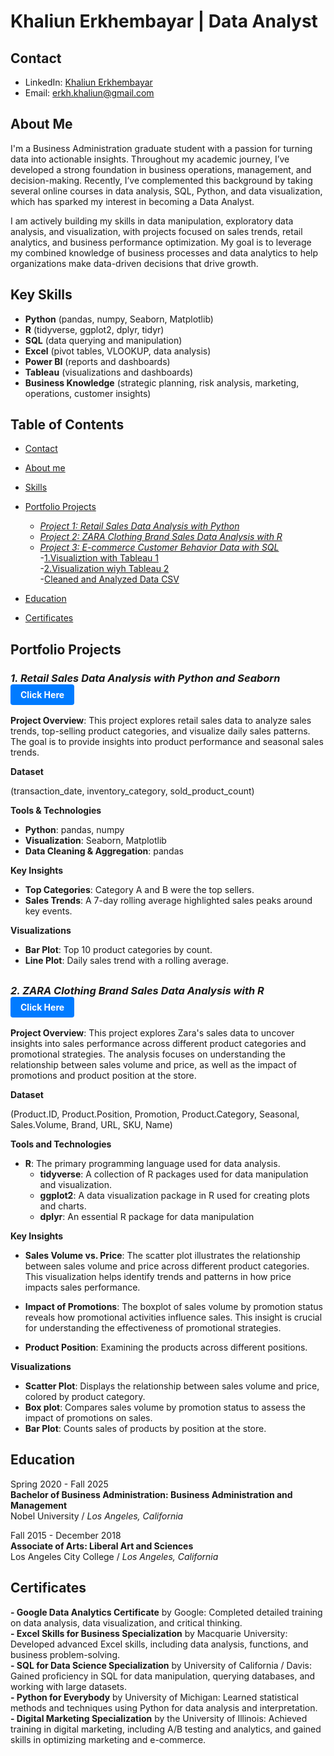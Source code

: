 # Khaliun Erkhembayar  | Data Analyst 
## Contact ##
- LinkedIn: [Khaliun Erkhembayar](https://www.linkedin.com/in/khaliunerkhembayar/) <br>
- Email: [erkh.khaliun@gmail.com](mailto:erkh.khaliun@gmail.com)
  
## About Me
I'm a Business Administration graduate student with a passion for turning data into actionable insights. Throughout my academic journey, I’ve developed a strong foundation in business operations, management, and decision-making. Recently, I’ve complemented this background by taking several online courses in data analysis, SQL, Python, and data visualization, which has sparked my interest in becoming a Data Analyst.

I am actively building my skills in data manipulation, exploratory data analysis, and visualization, with projects focused on sales trends, retail analytics, and business performance optimization. My goal is to leverage my combined knowledge of business processes and data analytics to help organizations make data-driven decisions that drive growth.

## Key Skills

- **Python** (pandas, numpy, Seaborn, Matplotlib)
- **R** (tidyverse, ggplot2, dplyr, tidyr)
- **SQL** (data querying and manipulation)
- **Excel** (pivot tables, VLOOKUP, data analysis)
- **Power BI** (reports and dashboards)
- **Tableau** (visualizations and dashboards)
- **Business Knowledge** (strategic planning, risk analysis, marketing, operations, customer insights)


## Table of Contents
- [Contact](https://github.com/Khaliun-beep/Data-Analysis-Portfolio/blob/main/README.md#contact)
- [About me](https://github.com/Khaliun-beep/Data-Analysis-Portfolio/blob/main/README.md#about-me)
- [Skills](https://github.com/Khaliun-beep/Data-Analysis-Portfolio/blob/main/README.md#key-skills)
- [Portfolio Projects](https://github.com/Khaliun-beep/Data-Analysis-Portfolio/blob/main/README.md#portfolia-projects)

    - *[Project 1: Retail Sales Data Analysis with Python](https://github.com/Khaliun-beep/Projects/blob/main/retail-sales-data-analysis-2022.ipynb)*
    - *[Project 2: ZARA Clothing Brand Sales Data Analysis with R](https://github.com/Khaliun-beep/Projects/blob/main/zara-sales-with-r.ipynb)*
    - *[Project 3: E-commerce Customer Behavior Data with SQL](https://github.com/Khaliun-beep/Projects/blob/main/Ecommerce_Customer_behavior.sql)* <br>
                      -[1.Visualiztion with Tableau 1](https://github.com/Khaliun-beep/Projects/blob/main/Dashboard%202.png) <br>
                      -[2.Visualization wiyh Tableau 2](https://github.com/Khaliun-beep/Projects/blob/main/Dashboard%201%20(1).png) <br>
                      -[Cleaned and Analyzed Data CSV](https://github.com/Khaliun-beep/Projects/blob/main/ecommerce_customer_segmentation.csv)
- [Education](https://github.com/Khaliun-beep/Data-Analysis-Portfolio/blob/main/README.md#education)
- [Certificates](https://github.com/Khaliun-beep/Data-Analysis-Portfolio/blob/main/README.md#certificates)


## Portfolio Projects
  
 ### *1. Retail Sales Data Analysis with Python and Seaborn* <a href="https://github.com/Khaliun-beep/Projects/blob/main/retail-sales-data-analysis-2022.ipynb" target="_blank" style="display: inline-block; padding: 8px 16px; font-size: 14px; color: #fff; background-color: #007bff; text-align: center; text-decoration: none; border-radius: 4px;">Click Here</a>


**Project Overview**:
This project explores retail sales data to analyze sales trends, top-selling product categories, and visualize daily sales patterns. The goal is to provide insights into product performance and seasonal sales trends.

**Dataset**

(transaction_date, inventory_category, sold_product_count)

**Tools & Technologies**

- **Python**: pandas, numpy
- **Visualization**: Seaborn, Matplotlib
- **Data Cleaning & Aggregation**: pandas

**Key Insights**

- **Top Categories**: Category A and B were the top sellers.
- **Sales Trends**: A 7-day rolling average highlighted sales peaks around key events.

**Visualizations**

- **Bar Plot**: Top 10 product categories by count.
- **Line Plot**: Daily sales trend with a rolling average.
  ##

### *2. ZARA Clothing Brand Sales Data Analysis with R* <a href="https://github.com/Khaliun-beep/Projects/blob/main/zara-sales-with-r.ipynb" target="_blank" style="display: inline-block; padding: 8px 16px; font-size: 14px; color: #fff; background-color: #007bff; text-align: center; text-decoration: none; border-radius: 4px;">Click Here</a>
   
**Project Overview**:
This project explores Zara's sales data to uncover insights into sales performance across different product categories and promotional strategies. The analysis focuses on understanding the relationship between sales volume and price, as well as the impact of promotions and product position at the store. 

**Dataset**

(Product.ID, Product.Position, Promotion, Product.Category, Seasonal, Sales.Volume, Brand, URL, SKU, Name)

**Tools and Technologies**

- **R**: The primary programming language used for data analysis.
    - **tidyverse**: A collection of R packages used for data manipulation and visualization.
    - **ggplot2**: A data visualization package in R used for creating plots and charts.
    - **dplyr**: An essential R package for data manipulation


**Key Insights** 

- **Sales Volume vs. Price**: The scatter plot illustrates the relationship between sales volume and price across different product categories. This visualization helps identify trends and patterns in how price impacts sales performance. <br>

- **Impact of Promotions**: The boxplot of sales volume by promotion status reveals how promotional activities influence sales. This insight is crucial for understanding the effectiveness of promotional strategies.

- **Product Position**: Examining the products across different positions.

**Visualizations**

- **Scatter Plot**: Displays the relationship between sales volume and price, colored by product category.
- **Box plot**: Compares sales volume by promotion status to assess the impact of promotions on sales.
- **Bar Plot**: Counts sales of products by position at the store.


## Education
Spring 2020 - Fall 2025 <br>
****Bachelor of Business Administration: Business Administration and Management**** <br>
Nobel University / *Los Angeles, California* <br>

Fall 2015 - December 2018 <br>
**Associate of Arts: Liberal Art and Sciences** <br>
Los Angeles City College / *Los Angeles, California* 

## Certificates
**- Google Data Analytics Certificate** by Google: Completed detailed training on data analysis, data visualization, and critical thinking. <br>
**- Excel Skills for Business Specialization** by Macquarie University: Developed advanced Excel skills, including data analysis, functions, and business problem-solving. <br>
**- SQL for Data Science Specialization** by University of California / Davis: Gained proficiency in SQL for data manipulation, querying databases, and working with large datasets. <br>
**- Python for Everybody** by University of Michigan: Learned statistical methods and techniques using Python for data analysis and interpretation. <br>
**- Digital Marketing Specialization** by the University of Illinois: Achieved training in digital marketing, including A/B testing and analytics, and gained skills in optimizing marketing and e-commerce.

